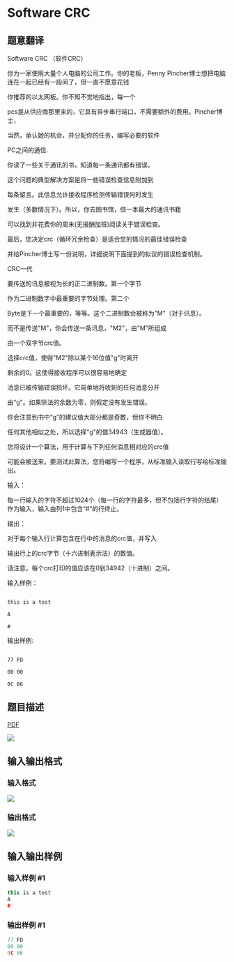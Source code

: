 # Software CRC

## 题意翻译

Software CRC （软件CRC）

你为一家使用大量个人电脑的公司工作。你的老板，Penny Pincher博士想把电脑连在一起已经有一段间了，但一直不愿意花钱

你推荐的以太网板。你不知不觉地指出，每一个

pcs是从供应商那里来的，它具有异步串行端口，不需要额外的费用。Pincher博士，

当然，承认她的机会，并分配你的任务，编写必要的软件

PC之间的通信.

你读了一些关于通讯的书，知道每一条通讯都有错误，

这个问题的典型解决方案是将一些错误检查信息附加到

每条留言。此信息允许接收程序检测传输错误何时发生

发生（多数情况下）。所以，你去图书馆，借一本最大的通讯书籍

可以找到并花费你的周末(无报酬加班)阅读关于错误检查。

最后，您决定crc（循环冗余检查）是适合您的情况的最佳错误检查

并给Pincher博士写一份说明，详细说明下面提到的拟议的错误检查机制。

CRC一代

要传送的讯息被视为长的正二进制数。第一个字节

作为二进制数字中最重要的字节处理。第二个

Byte是下一个最重要的，等等。这个二进制数会被称为"M"（对于讯息）。

而不是传送"M"，你会传送一条讯息，"M2"，由"M"所组成

由一个双字节crc值。

选择crc值，使得"M2"除以某个16位值"g"时离开

剩余的0。这使得接收程序可以很容易地确定

消息已被传输错误损坏。它简单地将收到的任何消息分开

由"g"。如果除法的余数为零，则假定没有发生错误。

你会注意到书中“g”的建议值大部分都是奇数，但你不明白

任何其他相似之处，所以选择"g"的值34943（生成器值）。

您将设计一个算法，用于计算与下列任何消息相对应的crc值

可能会被送来。要测试此算法，您将编写一个程序，从标准输入读取行写给标准输出。

输入：

每一行输入的字符不超过1024个（每一行的字符最多，但不包括行字符的结尾）作为输入，输入由列1中包含“#”的行终止。

输出：

对于每个输入行计算包含在行中的消息的crc值，并写入

输出行上的crc字节（十六进制表示法）的数值。

请注意，每个crc打印的值应该在0到34942（十进制）之间。

输入样例：

```

this is a test

A

#

```

输出样例:

```

77 FD

00 00

0C 86

```

## 题目描述

[problemUrl]: https://uva.onlinejudge.org/index.php?option=com_onlinejudge&Itemid=8&category=3&page=show_problem&problem=64

[PDF](https://uva.onlinejudge.org/external/1/p128.pdf)

![](https://cdn.luogu.com.cn/upload/vjudge_pic/UVA128/2ed0a2961b881ebefab6464e3345553e002df0c8.png)

## 输入输出格式

### 输入格式

![](https://cdn.luogu.com.cn/upload/vjudge_pic/UVA128/bfbdaaa48bb848a17ac2a5ab1bcae82f4ecb4334.png)

### 输出格式

![](https://cdn.luogu.com.cn/upload/vjudge_pic/UVA128/48234fb6a73fd634750ac85257ec7843b5e06d8d.png)

## 输入输出样例

### 输入样例 #1

```cpp
this is a test
A
#
```


### 输出样例 #1

```cpp
77 FD
00 00
0C 86
```


